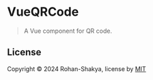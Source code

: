 # VueQRCode

> A Vue component for QR code.

## License

Copyright &copy; 2024 Rohan-Shakya, license by [MIT](https://github.com/Rohan-Shakya/vue-qr-code/blob/main/LICENSE)
